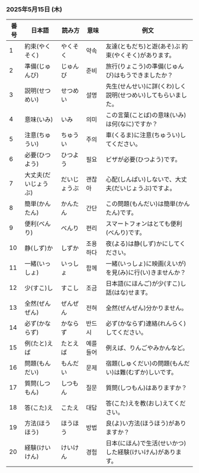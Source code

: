 ### 2025年5月15日 (木)

| 番号 | 日本語     | 読み方     | 意味          | 例文                                                                |
| ---- | ---------- | -------- | ----------- | ------------------------------------------------------------------- |
| 1    | 約束(やくそく) | やくそく   | 약속        | 友達(ともだち)と遊(あそ)ぶ 約束(やくそく)があります。                         |
| 2    | 準備(じゅんび) | じゅんび   | 준비        | 旅行(りょこう)の準備(じゅんび)はもうできましたか？                           |
| 3    | 説明(せつめい) | せつめい   | 설명        | 先生(せんせい)に詳(くわ)しく説明(せつめい)してもらいました。                 |
| 4    | 意味(いみ) | いみ       | 의미        | この言葉(ことば)の意味(いみ)は何(なに)ですか？                           |
| 5    | 注意(ちゅうい) | ちゅうい   | 주의        | 車(くるま)に注意(ちゅうい)してください。                         |
| 6    | 必要(ひつよう) | ひつよう   | 필요        | ビザが必要(ひつよう)です。                                        |
| 7    | 大丈夫(だいじょうぶ) | だいじょうぶ | 괜찮아      | 心配(しんぱい)しないで、大丈夫(だいじょうぶ)ですよ。                       |
| 8    | 簡単(かんたん) | かんたん   | 간단        | この問題(もんだい)は簡単(かんたん)です。                     |
| 9    | 便利(べんり) | べんり     | 편리        | スマートフォンはとても便利(べんり)です。                         |
| 10   | 静(しず)か | しずか     | 조용하다    | 夜(よる)は静(しず)かにしてください。                                    |
| 11   | 一緒(いっしょ) | いっしょ   | 함께        | 一緒(いっしょ)に映画(えいが)を見(み)に行(い)きませんか？ |
| 12   | 少(すこ)し | すこし     | 조금        | 日本語(にほんご)が少(すこ)し話(はな)せます。                                |
| 13   | 全然(ぜんぜん) | ぜんぜん   | 전혀        | 全然(ぜんぜん)分かりません。                                  |
| 14   | 必ず(かならず) | かならず   | 반드시      | 必ず(かならず)連絡(れんらく)してください。                         |
| 15   | 例(たと)えば | たとえば   | 예를 들어    | 例えば、りんごやみかんなど。                                          |
| 16   | 問題(もんだい) | もんだい   | 문제        | 宿題(しゅくだい)の問題(もんだい)は難(むずか)しいです。                   |
| 17   | 質問(しつもん) | しつもん   | 질문        | 質問(しつもん)はありますか？                                    |
| 18   | 答(こた)え | こたえ     | 대답        | 答(こた)えを教(おし)えてください。                           |
| 19   | 方法(ほうほう) | ほうほう   | 방법        | 良(よ)い方法(ほうほう)がありますか？                             |
| 20   | 経験(けいけん) | けいけん   | 경험        | 日本(にほん)で生活(せいかつ)した経験(けいけん)があります。               |
